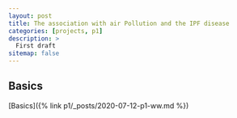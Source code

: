 ```yaml
---
layout: post
title: The association with air Pollution and the IPF disease
categories: [projects, p1]
description: >
  First draft
sitemap: false
---
```


## Basics
[Basics]({% link p1/_posts/2020-07-12-p1-ww.md %})
